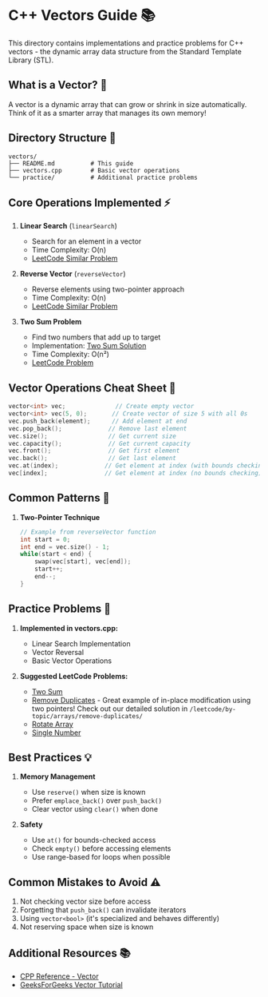 # C++ Vectors Guide 📚

This directory contains implementations and practice problems for C++ vectors - the dynamic array data structure from the Standard Template Library (STL).

## What is a Vector? 🤔

A vector is a dynamic array that can grow or shrink in size automatically. Think of it as a smarter array that manages its own memory!

## Directory Structure 📂
```
vectors/
├── README.md          # This guide
├── vectors.cpp        # Basic vector operations
└── practice/          # Additional practice problems
```

## Core Operations Implemented ⚡

1. **Linear Search** (`linearSearch`)
   - Search for an element in a vector
   - Time Complexity: O(n)
   - [LeetCode Similar Problem](https://leetcode.com/problems/binary-search)

2. **Reverse Vector** (`reverseVector`)
   - Reverse elements using two-pointer approach
   - Time Complexity: O(n)
   - [LeetCode Similar Problem](https://leetcode.com/problems/reverse-array)

3. **Two Sum Problem**
   - Find two numbers that add up to target
   - Implementation: [Two Sum Solution](/leetcode/by-topic/arrays/two-sum/)
   - Time Complexity: O(n²)
   - [LeetCode Problem](https://leetcode.com/problems/two-sum)

## Vector Operations Cheat Sheet 📝

```cpp
vector<int> vec;              // Create empty vector
vector<int> vec(5, 0);       // Create vector of size 5 with all 0s
vec.push_back(element);      // Add element at end
vec.pop_back();             // Remove last element
vec.size();                 // Get current size
vec.capacity();             // Get current capacity
vec.front();                // Get first element
vec.back();                 // Get last element
vec.at(index);             // Get element at index (with bounds checking)
vec[index];                // Get element at index (no bounds checking)
```

## Common Patterns 🎯

1. **Two-Pointer Technique**
   ```cpp
   // Example from reverseVector function
   int start = 0;
   int end = vec.size() - 1;
   while(start < end) {
       swap(vec[start], vec[end]);
       start++;
       end--;
   }
   ```

## Practice Problems 💪

1. **Implemented in vectors.cpp:**
   - Linear Search Implementation
   - Vector Reversal
   - Basic Vector Operations

2. **Suggested LeetCode Problems:**
   - [Two Sum](https://leetcode.com/problems/two-sum)
   - [Remove Duplicates](https://leetcode.com/problems/remove-duplicates-from-sorted-array) - Great example of in-place modification using two pointers! Check out our detailed solution in `/leetcode/by-topic/arrays/remove-duplicates/`
   - [Rotate Array](https://leetcode.com/problems/rotate-array)
   - [Single Number](https://leetcode.com/problems/single-number)

## Best Practices 💡

1. **Memory Management**
   - Use `reserve()` when size is known
   - Prefer `emplace_back()` over `push_back()`
   - Clear vector using `clear()` when done

2. **Safety**
   - Use `at()` for bounds-checked access
   - Check `empty()` before accessing elements
   - Use range-based for loops when possible

## Common Mistakes to Avoid ⚠️

1. Not checking vector size before access
2. Forgetting that `push_back()` can invalidate iterators
3. Using `vector<bool>` (it's specialized and behaves differently)
4. Not reserving space when size is known

## Additional Resources 📚

- [CPP Reference - Vector](https://en.cppreference.com/w/cpp/container/vector)
- [GeeksForGeeks Vector Tutorial](https://www.geeksforgeeks.org/vector-in-cpp-stl/)
